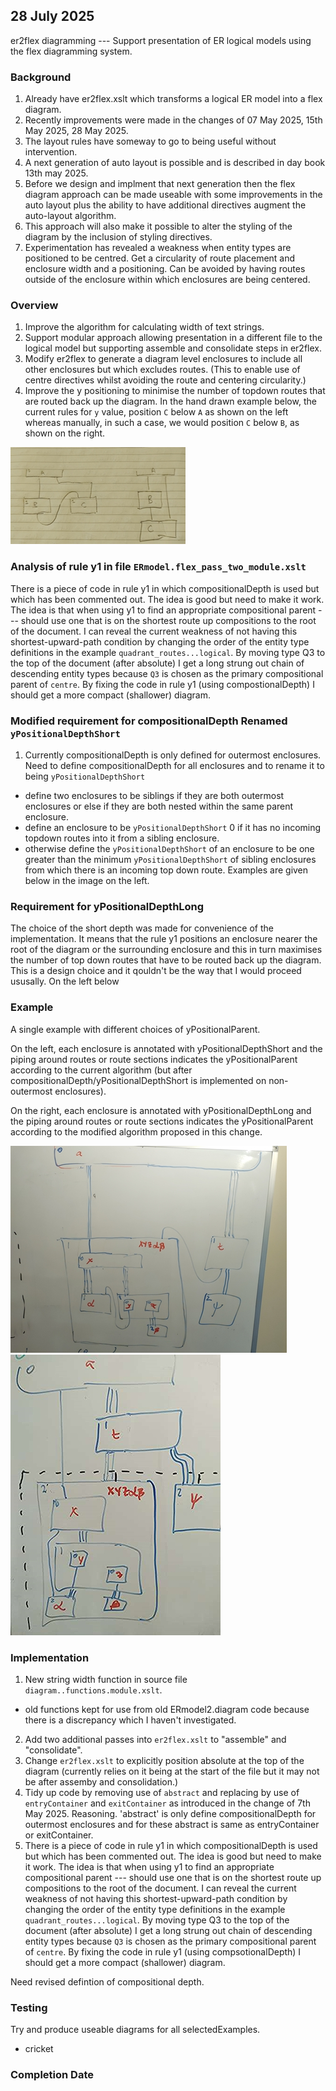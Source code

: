 
## 28 July 2025
er2flex diagramming ---  Support presentation of ER logical models using the flex diagramming system.

### Background 
1. Already have er2flex.xslt which transforms a logical ER model into a flex diagram.
2. Recently improvements were made in the changes of 07 May 2025, 15th May 2025, 28 May 2025.
3. The layout rules have someway to go to being useful without  intervention.
4. A next generation of auto layout is possible and is described in day book 13th may 2025.
5. Before we design and implment that next generation then the flex diagram approach can be made useable with some improvements in the auto layout plus the ability to have additional directives 
augment the auto-layout algorithm.
6. This approach will also make it possible to alter the styling of the diagram by the inclusion of styling directives.
7. Experimentation has revealed a weakness when entity types are positioned to be centred. 
Get a circularity of route placement and enclosure width and a positioning. Can be avoided by having routes outside of the enclosure within which enclosures are being centered. 

### Overview
1. Improve the algorithm for calculating width of text strings.
2. Support modular approach allowing presentation in a different file to the logical model but supporting assemble and consolidate steps in er2flex.
3. Modify er2flex to generate a  diagram level enclosures to include all other enclosures
but which excludes routes. (This to enable use of centre directives whilst avoiding the route and centering circularity.) 
4. Improve the y positioning to minimise the number of topdown routes that are routed back up the diagram. 
In the hand drawn example below,  the current rules for `y` value, position `C` below `A` as shown on the left whereas manually, in such a case, we would position  `C` below `B`, as shown on the right.

![theLongAndTheShortOfIt](theLongAndTheShortOfIt.jpg)

### Analysis of rule y1 in file `ERmodel.flex_pass_two_module.xslt`
 There is a piece of code in rule y1 in which  compositionalDepth is used but which has been
commented out. The idea is good but need to make it work.
The idea is that when using y1 to find an appropriate compositional parent --- should use one that is on the shortest route up compositions to the root of the document. 
I can reveal the current weakness of not having this shortest-upward-path condition 
 by changing the order of the entity type definitions in the example `quadrant_routes...logical`. 
 By moving type Q3 to the top of the document 
(after absolute) I get a long strung out chain of descending entity types because `Q3` is chosen as the primary compositional parent of `centre`. By fixing the code in rule y1 (using compostionalDepth)  I should get a more compact (shallower) diagram. 

### Modified requirement for compositionalDepth Renamed `yPositionalDepthShort`
1. Currently compositionalDepth is only defined for outermost enclosures. Need to define compositionalDepth for all enclosures and to rename it to being `yPositionalDepthShort`
+ define two enclosures to be siblings if they are both outermost enclosures or else if they are both nested within the same parent enclosure.
+ define an enclosure to be `yPositionalDepthShort` 0 if it has no incoming topdown routes into it 
from a sibling enclosure. 
+ otherwise define the `yPositionalDepthShort` of an enclosure to be one greater than the minimum `yPositionalDepthShort` of sibling enclosures from which there is an incoming top down route. Examples are given below in the image on the left.

### Requirement for yPositionalDepthLong
The choice of the short depth was made for convenience of the implementation. It means that the rule y1 positions an enclosure nearer the root of the diagram or the surrounding enclosure and this in turn maximises the number of top down routes that have to be routed back up the diagram. This is a design choice and it qouldn't be the way that I would proceed ususally. On the left below 




### Example
A single example with different choices of yPositionalParent.

On the left, each enclosure is annotated with yPositionalDepthShort
and the piping around routes or route sections indicates the yPositionalParent according to the current algorithm
(but after compositionalDepth/yPositionalDepthShort is implemented on non-outermost enclosures).

On the right, each enclosure is annotated with yPositionalDepthLong
and the piping around routes or route sections indicates the yPositionalParent according to the modified algorithm
proposed in this change.

![yPositionalDepthShort](yPositionalDepthShort.jpg) ![yPositionalDepthLong](yPositionalDepthLong.jpg)


### Implementation
1. New string width function in source file `diagram..functions.module.xslt`.
+ old functions kept for use from old ERmodel2.diagram code because there is a discrepancy which I haven't investigated.
2. Add two additional passes into `er2flex.xslt` to "assemble" and "consolidate".
3. Change `er2flex.xslt` to explicitly position absolute at the top of the diagram (currently relies on it being at the start of the file but it may not be after assemby and consolidation.)
4. Tidy up code by removing use of `abstract` and replacing by use of `entryContainer` and `exitContainer` as introduced in the change of 7th May 2025. Reasoning. 'abstract' is only define 
compositionalDepth for outermost enclosures and for these abstract is same as entryContainer or exitContainer. 
5.  There is a piece of code in rule y1 in which  compositionalDepth is used but which has been
commented out. The idea is good but need to make it work.
The idea is that when using y1 to find an appropriate compositional parent --- should use one that is on the shortest route up compositions to the root of the document. 
I can reveal the current weakness of not having this shortest-upward-path condition 
 by changing the order of the entity type definitions in the example `quadrant_routes...logical`. 
 By moving type Q3 to the top of the document 
(after absolute) I get a long strung out chain of descending entity types because `Q3` is chosen as the primary compositional parent of `centre`. By fixing the code in rule y1 (using compsotionalDepth)  I should get a more compact (shallower) diagram. 

Need revised defintion of compositional depth.


### Testing
Try and produce useable diagrams for all selectedExamples.
+ cricket

### Completion Date 

